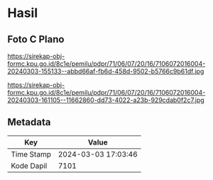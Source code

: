 # Hasil

## Foto C Plano

https://sirekap-obj-formc.kpu.go.id/8c1e/pemilu/pdpr/71/06/07/20/16/7106072016004-20240303-155133--abbd66af-fb6d-458d-9502-b5766c9b61df.jpg

https://sirekap-obj-formc.kpu.go.id/8c1e/pemilu/pdpr/71/06/07/20/16/7106072016004-20240303-161105--11662860-dd73-4022-a23b-929cdab0f2c7.jpg


## Metadata

| Key        | Value               |
| ---------- | ------------------- |
| Time Stamp | 2024-03-03 17:03:46 |
| Kode Dapil | 7101                |



